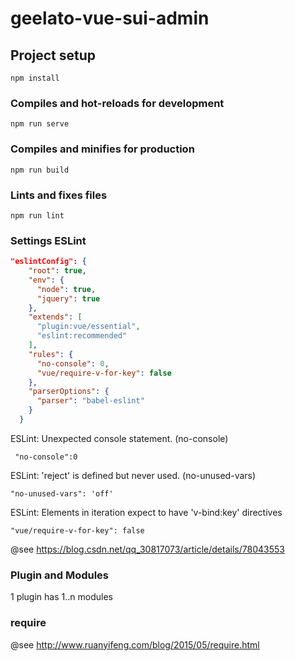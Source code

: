 # geelato-vue-sui-admin

## Project setup
```
npm install
```

### Compiles and hot-reloads for development
```
npm run serve
```

### Compiles and minifies for production
```
npm run build
```

### Lints and fixes files
```
npm run lint
```


### Settings ESLint
``` json
"eslintConfig": {
    "root": true,
    "env": {
      "node": true,
      "jquery": true
    },
    "extends": [
      "plugin:vue/essential",
      "eslint:recommended"
    ],
    "rules": {
      "no-console": 0,
      "vue/require-v-for-key": false
    },
    "parserOptions": {
      "parser": "babel-eslint"
    }
  }
```

ESLint: Unexpected console statement. (no-console)
```
 "no-console":0
```
ESLint: 'reject' is defined but never used. (no-unused-vars)
```
"no-unused-vars": 'off'
```
ESLint: Elements in iteration expect to have 'v-bind:key' directives
```
"vue/require-v-for-key": false
```

@see https://blog.csdn.net/qq_30817073/article/details/78043553

### Plugin and Modules
1 plugin has 1..n modules

### require
@see http://www.ruanyifeng.com/blog/2015/05/require.html
